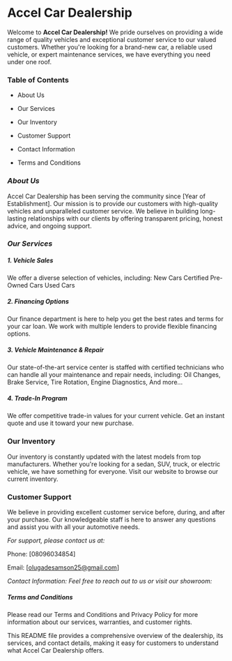 # **Accel Car Dealership**

Welcome to **Accel Car Dealership!** We pride ourselves on providing a wide range of quality vehicles and exceptional customer service to our valued customers. Whether you're looking for a brand-new car, a reliable used vehicle, or expert maintenance services, we have everything you need under one roof.

### Table of Contents

- About Us

- Our Services

- Our Inventory

- Customer Support

- Contact Information

- Terms and Conditions

### _**About Us**_

Accel Car Dealership has been serving the community since [Year of Establishment]. Our mission is to provide our customers with high-quality vehicles and unparalleled customer service. We believe in building long-lasting relationships with our clients by offering transparent pricing, honest advice, and ongoing support.

### _**Our Services**_
##### 1. Vehicle Sales
We offer a diverse selection of vehicles, including: New Cars Certified Pre-Owned Cars
Used Cars

##### 2. Financing Options
Our finance department is here to help you get the best rates and terms for your car loan. We work with multiple lenders to provide flexible financing options.

##### 3. Vehicle Maintenance & Repair
Our state-of-the-art service center is staffed with certified technicians who can handle all your maintenance and repair needs, including:
Oil Changes, Brake Service, Tire Rotation, Engine Diagnostics, And more...
##### 4. Trade-In Program
We offer competitive trade-in values for your current vehicle. Get an instant quote and use it toward your new purchase.

### Our Inventory
Our inventory is constantly updated with the latest models from top manufacturers. Whether you're looking for a sedan, SUV, truck, or electric vehicle, we have something for everyone. Visit our website to browse our current inventory.

### Customer Support
We believe in providing excellent customer service before, during, and after your purchase. Our knowledgeable staff is here to answer any questions and assist you with all your automotive needs.

_For support, please contact us at:_

Phone: [08096034854]

Email: [olugadesamson25@gmail.com]

_Contact Information:
Feel free to reach out to us or visit our showroom:_


##### Terms and Conditions
Please read our Terms and Conditions and Privacy Policy for more information about our services, warranties, and customer rights.

This README file provides a comprehensive overview of the dealership, its services, and contact details, making it easy for customers to understand what Accel Car Dealership offers.








